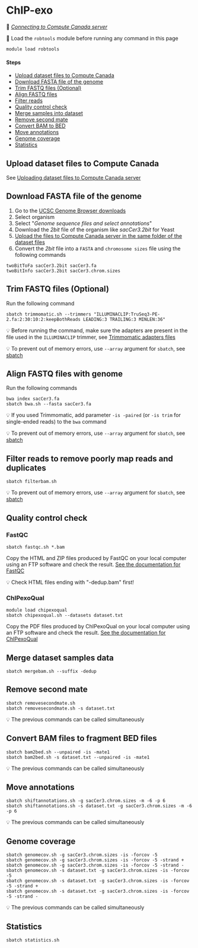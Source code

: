 # ChIP-exo

:link: *[Connecting to Compute Canada server](connect.md)*

:pill: Load the `robtools` module before running any command in this page

```
module load robtools
```

#### Steps

* [Upload dataset files to Compute Canada](#upload-dataset-files-to-compute-canada)
* [Download FASTA file of the genome](#download-fasta-file-of-the-genome)
* [Trim FASTQ files (Optional)](#trim-fastq-files-optional)
* [Align FASTQ files](#align-fastq-files-with-genome)
* [Filter reads](#filter-reads-to-remove-poorly-map-reads-and-duplicates)
* [Quality control check](#quality-control-check)
* [Merge samples into dataset](#merge-dataset-samples-data)
* [Remove second mate](#remove-second-mate)
* [Convert BAM to BED](#convert-bam-files-to-fragment-bed-files)
* [Move annotations](#move-annotations)
* [Genome coverage](#genome-coverage)
* [Statistics](#statistics)


## Upload dataset files to Compute Canada

See [Uploading dataset files to Compute Canada server](upload.md)


## Download FASTA file of the genome

1. Go to the [UCSC Genome Browser downloads](http://hgdownload.soe.ucsc.edu/downloads.html)
2. Select organism
3. Select "*Genome sequence files and select annotations*"
4. Download the *2bit* file of the organism like *sacCer3.2bit* for Yeast
5. [Upload the files to Compute Canada server in the same folder of the dataset files](upload.md)
6. Convert the *2bit* file into a `FASTA` and `chromosome sizes` file using the following commands

```
twoBitToFa sacCer3.2bit sacCer3.fa
twoBitInfo sacCer3.2bit sacCer3.chrom.sizes
```


## Trim FASTQ files (Optional)

Run the following command

```
sbatch trimmomatic.sh --trimmers "ILLUMINACLIP:TruSeq3-PE-2.fa:2:30:10:2:keepBothReads LEADING:3 TRAILING:3 MINLEN:36"
```

:bulb: Before running the command, make sure the adapters are present in the file used in the `ILLUMINACLIP` trimmer, see [Trimmomatic adapters files](https://github.com/timflutre/trimmomatic/tree/master/adapters)

:bulb: To prevent out of memory errors, use `--array` argument for `sbatch`, see [sbatch](sbatch.md)


## Align FASTQ files with genome

Run the following commands

```
bwa index sacCer3.fa
sbatch bwa.sh --fasta sacCer3.fa
```

:bulb: If you used Trimmomatic, add parameter `-is -paired` (or `-is trim` for single-ended reads) to the `bwa` command

:bulb: To prevent out of memory errors, use `--array` argument for `sbatch`, see [sbatch](sbatch.md)


## Filter reads to remove poorly map reads and duplicates

```
sbatch filterbam.sh
```

:bulb: To prevent out of memory errors, use `--array` argument for `sbatch`, see [sbatch](sbatch.md)


## Quality control check

### FastQC

```
sbatch fastqc.sh *.bam
```

Copy the HTML and ZIP files produced by FastQC on your local computer using an FTP software and check the result. [See the documentation for FastQC](https://www.bioinformatics.babraham.ac.uk/projects/fastqc/)

:bulb: Check HTML files ending with "-dedup.bam" first!

### ChIPexoQual

```
module load chipexoqual
sbatch chipexoqual.sh --datasets dataset.txt 
```

Copy the PDF files produced by ChIPexoQual on your local computer using an FTP software and check the result. [See the documentation for ChIPexoQual](https://www.bioconductor.org/packages/release/bioc/vignettes/ChIPexoQual/inst/doc/vignette.html)


## Merge dataset samples data

```
sbatch mergebam.sh --suffix -dedup
```


## Remove second mate

```
sbatch removesecondmate.sh
sbatch removesecondmate.sh -s dataset.txt
```

:bulb: The previous commands can be called simultaneously


## Convert BAM files to fragment BED files

```
sbatch bam2bed.sh --unpaired -is -mate1
sbatch bam2bed.sh -s dataset.txt --unpaired -is -mate1
```

:bulb: The previous commands can be called simultaneously


## Move annotations

```
sbatch shiftannotations.sh -g sacCer3.chrom.sizes -m -6 -p 6
sbatch shiftannotations.sh -s dataset.txt -g sacCer3.chrom.sizes -m -6 -p 6
```

:bulb: The previous commands can be called simultaneously


## Genome coverage

```
sbatch genomecov.sh -g sacCer3.chrom.sizes -is -forcov -5
sbatch genomecov.sh -g sacCer3.chrom.sizes -is -forcov -5 -strand +
sbatch genomecov.sh -g sacCer3.chrom.sizes -is -forcov -5 -strand -
sbatch genomecov.sh -s dataset.txt -g sacCer3.chrom.sizes -is -forcov -5
sbatch genomecov.sh -s dataset.txt -g sacCer3.chrom.sizes -is -forcov -5 -strand +
sbatch genomecov.sh -s dataset.txt -g sacCer3.chrom.sizes -is -forcov -5 -strand -
```

:bulb: The previous commands can be called simultaneously


## Statistics

```
sbatch statistics.sh
```
